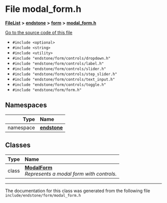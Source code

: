 

# File modal\_form.h



[**FileList**](files.md) **>** [**endstone**](dir_6cf277b678674f97c7a2b6b3b2447b33.md) **>** [**form**](dir_0fd3b458603af3963ebb9c312a9238ec.md) **>** [**modal\_form.h**](modal__form_8h.md)

[Go to the source code of this file](modal__form_8h_source.md)



* `#include <optional>`
* `#include <string>`
* `#include <utility>`
* `#include "endstone/form/controls/dropdown.h"`
* `#include "endstone/form/controls/label.h"`
* `#include "endstone/form/controls/slider.h"`
* `#include "endstone/form/controls/step_slider.h"`
* `#include "endstone/form/controls/text_input.h"`
* `#include "endstone/form/controls/toggle.h"`
* `#include "endstone/form/form.h"`













## Namespaces

| Type | Name |
| ---: | :--- |
| namespace | [**endstone**](namespaceendstone.md) <br> |


## Classes

| Type | Name |
| ---: | :--- |
| class | [**ModalForm**](classendstone_1_1ModalForm.md) <br>_Represents a modal form with controls._  |



















































------------------------------
The documentation for this class was generated from the following file `include/endstone/form/modal_form.h`

